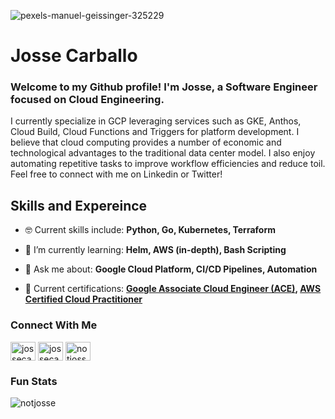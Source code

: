 ![pexels-manuel-geissinger-325229](https://user-images.githubusercontent.com/55992443/204574874-bcb2fc4d-5db6-4066-872a-7e8be0d20887.jpg)

# Josse Carballo

<h3 align="left">Welcome to my Github profile! I'm Josse, a Software Engineer focused on Cloud Engineering.</h3>

<p align="left">I currently specialize in GCP leveraging services such as GKE, Anthos, Cloud Build, Cloud Functions and Triggers for platform development. I believe that cloud computing provides a number of economic and technological advantages to the traditional data center model. I also enjoy automating repetitive tasks to improve workflow efficiencies and reduce toil. Feel free to connect with me on Linkedin or Twitter!</p>

## Skills and Expereince

- 🤓 Current skills include: **Python, Go, Kubernetes, Terraform**

- 🌱 I’m currently learning: **Helm, AWS (in-depth), Bash Scripting**

- 💬 Ask me about: **Google Cloud Platform, CI/CD Pipelines, Automation**

- 📜 Current certifications: **[Google Associate Cloud Engineer (ACE)](https://www.credential.net/539a9b1a-1328-4f6d-a6c5-6d8b1cf9eef7), [AWS Certified Cloud Practitioner](https://www.credly.com/badges/8eab2fc4-707c-45a2-b9c4-7c39d993cf06/public_url)**

### Connect With Me
<p align="left">
<a href="https://twitter.com/jossecarballo" target="blank"><img align="center" src="https://raw.githubusercontent.com/rahuldkjain/github-profile-readme-generator/master/src/images/icons/Social/twitter.svg" alt="jossecarballo" height="30" width="40" /></a>
<a href="https://linkedin.com/in/jossecarballo" target="blank"><img align="center" src="https://raw.githubusercontent.com/rahuldkjain/github-profile-readme-generator/master/src/images/icons/Social/linked-in-alt.svg" alt="jossecarballo" height="30" width="40" /></a>
<a href="https://instagram.com/notjosse" target="blank"><img align="center" src="https://raw.githubusercontent.com/rahuldkjain/github-profile-readme-generator/master/src/images/icons/Social/instagram.svg" alt="notjosse" height="30" width="40" /></a>
</p>

### Fun Stats

<p><img align="left" src="https://github-readme-streak-stats.herokuapp.com/?user=notjosse&" alt="notjosse" /></p>

<br/>
<br/>

